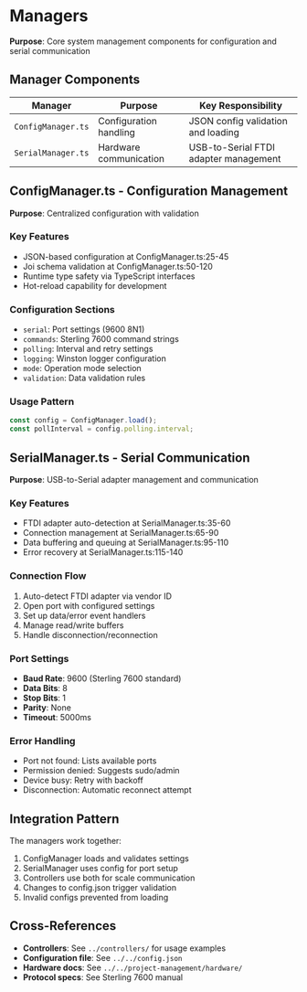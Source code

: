 # Managers

**Purpose**: Core system management components for configuration and serial communication

## Manager Components

| Manager | Purpose | Key Responsibility |
|---------|---------|-------------------|
| `ConfigManager.ts` | Configuration handling | JSON config validation and loading |
| `SerialManager.ts` | Hardware communication | USB-to-Serial FTDI adapter management |

## ConfigManager.ts - Configuration Management

**Purpose**: Centralized configuration with validation

### Key Features
- JSON-based configuration at ConfigManager.ts:25-45
- Joi schema validation at ConfigManager.ts:50-120
- Runtime type safety via TypeScript interfaces
- Hot-reload capability for development

### Configuration Sections
- `serial`: Port settings (9600 8N1)
- `commands`: Sterling 7600 command strings
- `polling`: Interval and retry settings
- `logging`: Winston logger configuration
- `mode`: Operation mode selection
- `validation`: Data validation rules

### Usage Pattern
```typescript
const config = ConfigManager.load();
const pollInterval = config.polling.interval;
```

## SerialManager.ts - Serial Communication

**Purpose**: USB-to-Serial adapter management and communication

### Key Features
- FTDI adapter auto-detection at SerialManager.ts:35-60
- Connection management at SerialManager.ts:65-90
- Data buffering and queuing at SerialManager.ts:95-110
- Error recovery at SerialManager.ts:115-140

### Connection Flow
1. Auto-detect FTDI adapter via vendor ID
2. Open port with configured settings
3. Set up data/error event handlers
4. Manage read/write buffers
5. Handle disconnection/reconnection

### Port Settings
- **Baud Rate**: 9600 (Sterling 7600 standard)
- **Data Bits**: 8
- **Stop Bits**: 1
- **Parity**: None
- **Timeout**: 5000ms

### Error Handling
- Port not found: Lists available ports
- Permission denied: Suggests sudo/admin
- Device busy: Retry with backoff
- Disconnection: Automatic reconnect attempt

## Integration Pattern

The managers work together:
1. ConfigManager loads and validates settings
2. SerialManager uses config for port setup
3. Controllers use both for scale communication
4. Changes to config.json trigger validation
5. Invalid configs prevented from loading

## Cross-References

- **Controllers**: See `../controllers/` for usage examples
- **Configuration file**: See `../../config.json`
- **Hardware docs**: See `../../project-management/hardware/`
- **Protocol specs**: See Sterling 7600 manual